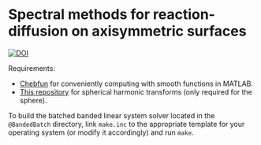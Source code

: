 # Spectral methods for reaction-diffusion on axisymmetric surfaces

[![DOI](https://zenodo.org/badge/DOI/10.5281/zenodo.6762738.svg)](https://doi.org/10.5281/zenodo.6762738)

Requirements:
* [Chebfun](http://www.chebfun.org/) for conveniently computing with smooth functions in MATLAB.
* [This repository](https://github.com/danfortunato/spherical-harmonic-interfaces) for spherical harmonic transforms (only required for the sphere).

To build the batched banded linear system solver located in the `@BandedBatch` directory, link `make.inc` to the appropriate template for your operating system (or modify it accordingly) and run `make`.
